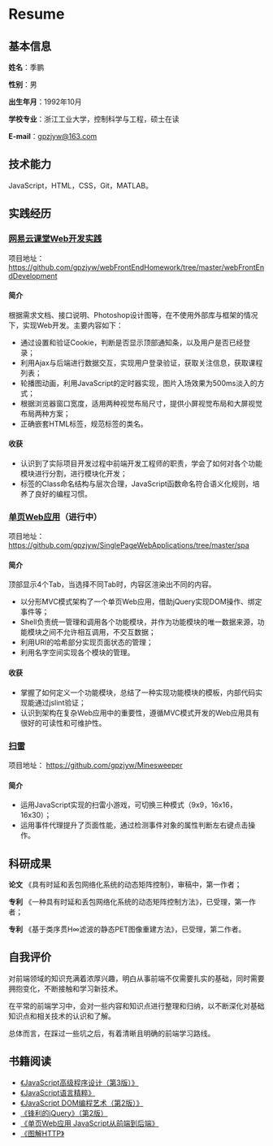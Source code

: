 # **Resume**

## 基本信息

**姓名**：季鹏

**性别**：男

**出生年月**：1992年10月

**学校专业**：浙江工业大学，控制科学与工程，硕士在读

**E-mail**：gpzjyw@163.com

## 技术能力

JavaScript，HTML，CSS，Git，MATLAB。

## 实践经历

### [网易云课堂Web开发实践](https://github.com/gpzjyw/webFrontEndHomework/tree/master/webFrontEndDevelopment)
项目地址： https://github.com/gpzjyw/webFrontEndHomework/tree/master/webFrontEndDevelopment

#### **简介**

根据需求文档、接口说明、Photoshop设计图等，在不使用外部库与框架的情况下，实现Web开发。主要内容如下：

- 通过设置和验证Cookie，判断是否显示顶部通知条，以及用户是否已经登录；
- 利用Ajax与后端进行数据交互，实现用户登录验证，获取关注信息，获取课程列表；
- 轮播图动画，利用JavaScript的定时器实现，图片入场效果为500ms淡入的方式；
- 根据浏览器窗口宽度，适用两种视觉布局尺寸，提供小屏视觉布局和大屏视觉布局两种方案；
- 正确嵌套HTML标签，规范标签的类名。

#### **收获**

- 认识到了实际项目开发过程中前端开发工程师的职责，学会了如何对各个功能模块进行分割，进行模块化开发；
- 标签的Class命名结构与层次合理，JavaScript函数命名符合语义化规则，培养了良好的编程习惯。

### [单页Web应用](https://github.com/gpzjyw/SinglePageWebApplications/tree/master/spa)（进行中）
项目地址： https://github.com/gpzjyw/SinglePageWebApplications/tree/master/spa

#### **简介**

顶部显示4个Tab，当选择不同Tab时，内容区渲染出不同的内容。

- 以分形MVC模式架构了一个单页Web应用，借助jQuery实现DOM操作、绑定事件等；
- Shell负责统一管理和调用各个功能模块，并作为功能模块的唯一数据来源，功能模块之间不允许相互调用，不交互数据；
- 利用URI的哈希部分实现页面状态的管理；
- 利用名字空间实现各个模块的管理。

#### **收获**

- 掌握了如何定义一个功能模块，总结了一种实现功能模块的模板，内部代码实现能通过jslint验证；
- 认识到架构在复杂Web应用中的重要性，遵循MVC模式开发的Web应用具有很好的可读性和可维护性。

### [扫雷](https://github.com/gpzjyw/Minesweeper)
项目地址： https://github.com/gpzjyw/Minesweeper

#### **简介**

- 运用JavaScript实现的扫雷小游戏，可切换三种模式（9x9，16x16，16x30）；
- 运用事件代理提升了页面性能，通过检测事件对象的属性判断左右键点击操作。

## 科研成果

**论文** 《具有时延和丢包网络化系统的动态矩阵控制》，审稿中，第一作者；

**专利** 《一种具有时延和丢包网络化系统的动态矩阵控制方法》，已受理，第一作者；

**专利** 《基于类序贯H∞滤波的静态PET图像重建方法》，已受理，第二作者。

## 自我评价

对前端领域的知识充满着浓厚兴趣，明白从事前端不仅需要扎实的基础，同时需要拥抱变化，不断接触和学习新技术。

在平常的前端学习中，会对一些内容和知识点进行整理和归纳，以不断深化对基础知识点和相关技术的认识和了解。

总体而言，在踩过一些坑之后，有着清晰且明确的前端学习路线。

## 书籍阅读

- [《JavaScript高级程序设计（第3版）》](https://book.douban.com/subject/10546125/)
- [《JavaScript语言精粹》](https://book.douban.com/subject/11874748/)
- [《JavaScript DOM编程艺术（第2版）》](https://book.douban.com/subject/6038371/)
- [《锋利的jQuery》（第2版）](https://book.douban.com/subject/10792216/)
- [《单页Web应用 JavaScript从前端到后端》](https://book.douban.com/subject/25986284/)
- [《图解HTTP》](https://book.douban.com/subject/25863515/)